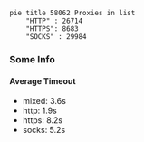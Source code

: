 
```mermaid
pie title 58062 Proxies in list
    "HTTP" : 26714
    "HTTPS": 8683
    "SOCKS" : 29984
```

### Some Info
#### Average Timeout

- mixed: 3.6s
- http: 1.9s
- https: 8.2s
- socks: 5.2s